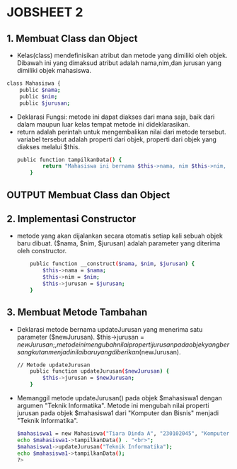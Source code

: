 # JOBSHEET 2

<h2>1. Membuat Class dan Object</h2>

-  Kelas(class) mendefinisikan atribut dan metode yang dimiliki oleh objek. Dibawah ini yang dimaksud atribut adalah nama,nim,dan jurusan yang dimiliki objek mahasiswa.

  ```bash
  class Mahasiswa {
      public $nama;
      public $nim;
      public $jurusan;
  ```

- Deklarasi Fungsi: metode ini dapat diakses dari mana saja, baik dari dalam maupun luar kelas tempat metode ini dideklarasikan.
- return adalah perintah untuk mengembalikan nilai dari metode tersebut. variabel tersebut adalah properti dari objek,  properti dari objek yang diakses melalui $this. 
  ```bash
  public function tampilkanData() {
          return "Mahasiswa ini bernama $this->nama, nim $this->nim, jurusan $this->jurusan.";
      }
  ```
## OUTPUT Membuat Class dan Object


<h2>2. Implementasi Constructor</h2>

- metode yang akan dijalankan secara otomatis setiap kali sebuah objek baru dibuat. ($nama, $nim, $jurusan) adalah parameter yang diterima oleh constructor.

  ```bash
      public function __construct($nama, $nim, $jurusan) {
          $this->nama = $nama;
          $this->nim = $nim;
          $this->jurusan = $jurusan;
      }
  ```
<h2>3. Membuat Metode Tambahan</h2>

- Deklarasi metode bernama updateJurusan yang menerima satu parameter ($newJurusan). $this->jurusan = $newJurusan;, metode ini mengubah nilai properti jurusan pada objek yang bersangkutan menjadi nilai baru yang diberikan ($newJurusan).
   
  ```bash
  // Metode updateJurusan
      public function updateJurusan($newJurusan) {
          $this->jurusan = $newJurusan;
      }
  ```

- Memanggil metode updateJurusan() pada objek $mahasiswa1 dengan argumen "Teknik Informatika". Metode ini mengubah nilai properti jurusan pada objek $mahasiswa1 dari "Komputer dan Bisnis" menjadi "Teknik Informatika".
  
   ```bash
  $mahasiswa1 = new Mahasiswa("Tiara Dinda A", "230102045", "Komputer dan Bisnis");
  echo $mahasiswa1->tampilkanData() . "<br>";
  $mahasiswa1->updateJurusan("Teknik Informatika");
  echo $mahasiswa1->tampilkanData();
  ?>
  ``` 

